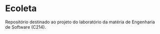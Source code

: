 # Ecoleta
Repositório destinado ao projeto do laboratório da matéria de Engenharia de Software (C214).
